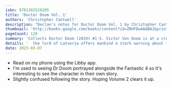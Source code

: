 ```yaml
---
isbn: 9781302520205
title: 'Doctor Doom Vol. 1'
authors: 'Christopher Cantwell'
description: "Declan's notes for Doctor Doom Vol. 1 by Christopher Cantwell."
thumbnail: 'http://books.google.com/books/content?id=ZRHFDwAAQBAJ&printsec=frontcover&img=1&zoom=5&edge=curl&source=gbs_api'
pageCount: 120
summary: 'Collects Doctor Doom (2019) #1-5. Victor Von Doom is at a crossroads. Wrestling with visions of an entirely different life — a better future —'
details: '  the lord of Latveria offers mankind a stark warning about the folly of a trillion-dollar global effort to create the first artificial black hole. But when a catastrophic act of terrorism kills thousands, the prime suspect is…Doom! Left with no homeland, no armies, no allies — indeed, nothing at all — will Doctor Doom’s reign come to an abrupt end? Forced to seek out an old “frenemy” for help, Victor will go through hell — literally! And his old foe Mephisto is waiting for him there! Doom will have to battle Taskmaster, M.O.D.O.K., the Blue Marvel and more — but can he clear his accursed name?'
date: 2023-03-07
---
```


- Read on my phone using the Libby app.
- I'm used to seeing Dr Doom portrayed alongside the Fantastic 4 so it's interesting to see the character in their own story.
- Slightly confused following the story. Hoping Volume 2 clears it up.

